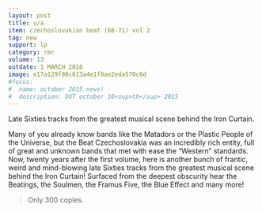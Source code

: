 ```yaml
---
layout: post
title: v/a
item: czechoslovakian beat (68-71) vol 2
tag: new
support: lp
category: rmr
volume: 13
outdate: 1 MARCH 2016
image: e17a129f98c813a4e1f0ae2eda570c6d
#focus:
#  name: october 2015 news!
#  description: OUT october 10<sup>th</sup> 2015
---
```


Late Sixties tracks from the greatest musical scene behind the Iron Curtain.

Many of you already know bands like the Matadors or the Plastic People of the Universe, but the Beat Czechoslovakia was an incredibly rich entity, full of great and unknown bands that met with ease the “Western” standards. Now, twenty years after the first volume, here is another bunch of frantic, weird and mind-blowing late Sixties tracks from the greatest musical scene behind the Iron Curtain! Surfaced from the deepest obscurity hear the Beatings, the Soulmen, the Framus Five, the Blue Effect and many more!

> Only 300 copies.
